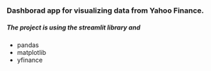 ### Dashborad app for visualizing data from Yahoo Finance.
##### The project is using the streamlit library and
- pandas
- matplotlib
- yfinance
